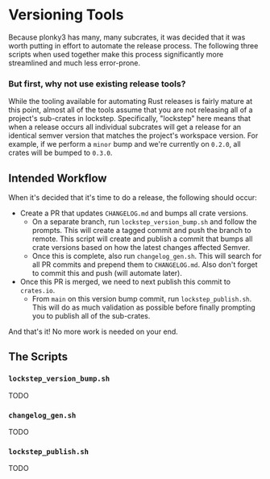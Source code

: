 # Versioning Tools

Because plonky3 has many, many subcrates, it was decided that it was worth putting in effort to automate the release process. The following three scripts when used together make this process significantly more streamlined and much less error-prone.

### But first, why not use existing release tools?

While the tooling available for automating Rust releases is fairly mature at this point, almost all of the tools assume that you are not releasing all of a project's sub-crates in lockstep. Specifically, "lockstep" here means that when a release occurs all individual subcrates will get a release for an identical semver version that matches the project's workspace version. For example, if we perform a `minor` bump and we're currently on `0.2.0`, all crates will be bumped to `0.3.0`.

## Intended Workflow

When it's decided that it's time to do a release, the following should occur:

- Create a PR that updates `CHANGELOG.md` and bumps all crate versions.
    - On a separate branch, run `lockstep_version_bump.sh` and follow the prompts. This will create a tagged commit and push the branch to remote. This script will create and publish a commit that bumps all crate versions based on how the latest changes affected Semver.
    - Once this is complete, also run `changelog_gen.sh`. This will search for all PR commits and prepend them to `CHANGELOG.md`. Also don't forget to commit this and push (will automate later).
- Once this PR is merged, we need to next publish this commit to `crates.io`.
    - From `main` on this version bump commit, run `lockstep_publish.sh`. This will do as much validation as possible before finally prompting you to publish all of the sub-crates.

And that's it! No more work is needed on your end.

## The Scripts

### `lockstep_version_bump.sh`

TODO

### `changelog_gen.sh`

TODO

### `lockstep_publish.sh`

TODO
